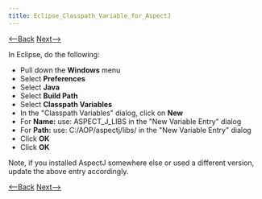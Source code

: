```yaml
---
title: Eclipse_Classpath_Variable_for_AspectJ
---
```

[<--Back](Eclipse_VM_Configuration_for_AspectJ) [Next-->](Eclipse_Java_Language_Preferences_for_AspectJ)

In Eclipse, do the following:
* Pull down the **Windows** menu
* Select **Preferences**
* Select **Java**
* Select **Build Path**
* Select **Classpath Variables**
* In the "Classpath Variables" dialog, click on **New**
* For **Name:** use: ASPECT_J_LIBS in the "New Variable Entry" dialog
* For **Path:** use: C:/AOP/aspectj/libs/ in the "New Variable Entry" dialog
* Click **OK**
* Click **OK**

Note, if you installed AspectJ somewhere else or used a different version, update the above entry accordingly.

[<--Back](Eclipse_VM_Configuration_for_AspectJ) [Next-->](Eclipse_Java_Language_Preferences_for_AspectJ)
